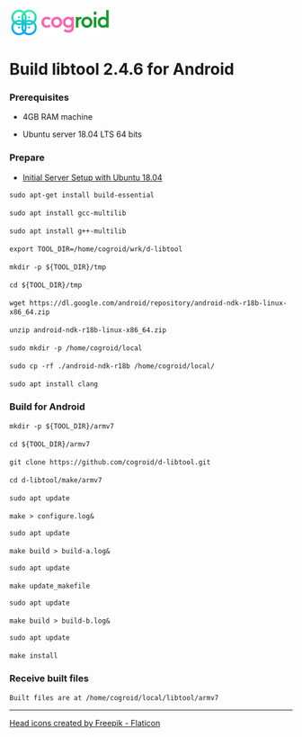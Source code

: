 [![cogroid.com](https://github.com/cogroid/resources/raw/main/images/banner/cogroid-48.png)](https://cogroid.com)

# Build libtool 2.4.6 for Android

### Prerequisites

* 4GB RAM machine

* Ubuntu server 18.04 LTS 64 bits

### Prepare

* [Initial Server Setup with Ubuntu 18.04](https://www.digitalocean.com/community/tutorials/initial-server-setup-with-ubuntu-18-04)

```
sudo apt-get install build-essential

sudo apt install gcc-multilib

sudo apt install g++-multilib

export TOOL_DIR=/home/cogroid/wrk/d-libtool

mkdir -p ${TOOL_DIR}/tmp

cd ${TOOL_DIR}/tmp

wget https://dl.google.com/android/repository/android-ndk-r18b-linux-x86_64.zip

unzip android-ndk-r18b-linux-x86_64.zip

sudo mkdir -p /home/cogroid/local

sudo cp -rf ./android-ndk-r18b /home/cogroid/local/

sudo apt install clang
```

### Build for Android

```
mkdir -p ${TOOL_DIR}/armv7

cd ${TOOL_DIR}/armv7

git clone https://github.com/cogroid/d-libtool.git

cd d-libtool/make/armv7

sudo apt update

make > configure.log&
```

```
sudo apt update

make build > build-a.log&
```

```
sudo apt update

make update_makefile
```

```
sudo apt update

make build > build-b.log&
```

```
sudo apt update

make install
```

### Receive built files

```
Built files are at /home/cogroid/local/libtool/armv7
```

---
[Head icons created by Freepik - Flaticon](https://www.flaticon.com/free-icons/head)
